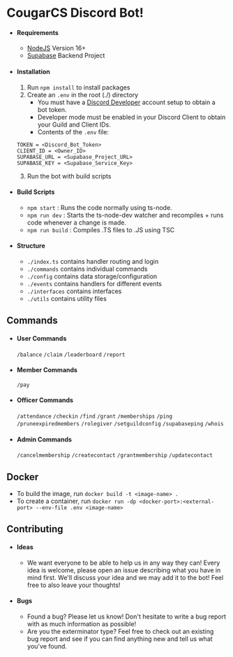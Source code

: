 # CougarCS Discord Bot!

- #### Requirements
  - [NodeJS](https://nodejs.org/en/) Version 16+
  - [Supabase](https://supabase.com/) Backend Project
- #### Installation
  1. Run `npm install` to install packages
  2. Create an `.env` in the root (./) directory
     - You must have a [Discord Developer](https://discord.com/developers) account setup to obtain a bot token.
     - Developer mode must be enabled in your Discord Client to obtain your Guild and Client IDs.
     - Contents of the `.env` file:
  ```
  TOKEN = <Discord_Bot_Token>
  CLIENT_ID = <Owner_ID>
  SUPABASE_URL = <Supabase_Project_URL>
  SUPABASE_KEY = <Supabase_Service_Key>
  ```
  3. Run the bot with build scripts
- #### Build Scripts
  - `npm start` : Runs the code normally using ts-node.
  - `npm run dev` : Starts the ts-node-dev watcher and recompiles + runs code whenever a change is made.
  - `npm run build` : Compiles .TS files to .JS using TSC
- #### Structure
  - `./index.ts` contains handler routing and login
  - `./commands` contains individual commands
  - `./config` contains data storage/configuration
  - `./events` contains handlers for different events
  - `./interfaces` contains interfaces
  - `./utils` contains utility files

## Commands

- #### User Commands
  `/balance`
  `/claim`
  `/leaderboard`
  `/report`
- #### Member Commands
  `/pay`
- #### Officer Commands
  `/attendance`
  `/checkin`
  `/find`
  `/grant`
  `/memberships`
  `/ping`
  `/pruneexpiredmembers`
  `/rolegiver`
  `/setguildconfig`
  `/supabaseping`
  `/whois`
- #### Admin Commands
  `/cancelmembership`
  `/createcontact`
  `/grantmembership`
  `/updatecontact`

## Docker

- To build the image, run `docker build -t <image-name> .`
- To create a container, run `docker run -dp <docker-port>:<external-port> --env-file .env <image-name>`

## Contributing

- #### Ideas
  - We want everyone to be able to help us in any way they can! Every idea is welcome, please open an issue describing what you have in mind first. We'll discuss your idea and we may add it to the bot! Feel free to also leave your thoughts!
- #### Bugs
  - Found a bug? Please let us know! Don't hesitate to write a bug report with as much information as possible!
  - Are you the exterminator type? Feel free to check out an existing bug report and see if you can find anything new and tell us what you've found.
